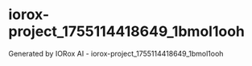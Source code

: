 # iorox-project_1755114418649_1bmol1ooh
Generated by IORox AI - iorox-project_1755114418649_1bmol1ooh
